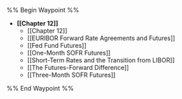 %% Begin Waypoint %%
- **[[Chapter 12]]**
	- [[Chapter 12]]
	- [[EURIBOR Forward Rate Agreements and Futures]]
	- [[Fed Fund Futures]]
	- [[One-Month SOFR Futures]]
	- [[Short-Term Rates and the Transition from LIBOR]]
	- [[The Futures-Forward Difference]]
	- [[Three-Month SOFR Futures]]

%% End Waypoint %%